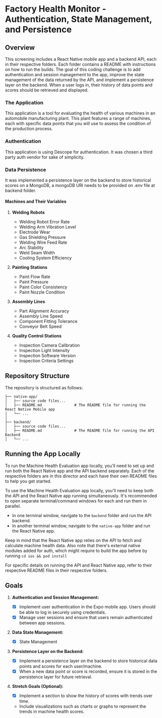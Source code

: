 # Factory Health Monitor - Authentication, State Management, and Persistence

## Overview

This screening includes a React Native mobile app and a backend API, each in their respective folders. Each folder contains a README with instructions on how to run the builds. The goal of this coding challenge is to add authentication and session management to the app, improve the state management of the data returned by the API, and implement a persistence layer on the backend. When a user logs in, their history of data points and scores should be retrieved and displayed.

### The Application

This application is a tool for evaluating the health of various machines in an automobile manufacturing plant. This plant features a range of machines, each with specific data points that you will use to assess the condition of the production process.

### Authentication

This application is using Descope for authentication. It was chosen a third party auth vendor for sake of simplicity.

### Data Persistence

It was implemented a persistence layer on the backend to store historical scores on a MongoDB, a mongoDB URI needs to be provided on .env file at backend folder. 

#### Machines and Their Variables

1. **Welding Robots**

   - Welding Robot Error Rate
   - Welding Arm Vibration Level
   - Electrode Wear
   - Gas Shielding Pressure
   - Welding Wire Feed Rate
   - Arc Stability
   - Weld Seam Width
   - Cooling System Efficiency

2. **Painting Stations**

   - Paint Flow Rate
   - Paint Pressure
   - Paint Color Consistency
   - Paint Nozzle Condition

3. **Assembly Lines**

   - Part Alignment Accuracy
   - Assembly Line Speed
   - Component Fitting Tolerance
   - Conveyor Belt Speed

4. **Quality Control Stations**
   - Inspection Camera Calibration
   - Inspection Light Intensity
   - Inspection Software Version
   - Inspection Criteria Settings

## Repository Structure

The repository is structured as follows:

```
├── native-app/
│   ├── source code files...
│   ├── README.md               # The README file for running the React Native Mobile app
│   └── ...
│
├── backend/
│   ├── source code files...
│   ├── README.md               # The README file for running the API Backend
│   └── ...
```


## Running the App Locally

To run the Machine Health Evaluation app locally, you'll need to set up and run both the React Native app and the API backend separately. Each of the respective folders are in this director and each have their own README files to help you get started.

To use the Machine Health Evaluation app locally, you'll need to keep both the API and the React Native app running simultaneously. It's recommended to open separate terminal/command windows for each and run them in parallel.

- In one terminal window, navigate to the `backend` folder and run the API backend.
- In another terminal window, navigate to the `native-app` folder and run the React Native app.

Keep in mind that the React Native app relies on the API to fetch and calculate machine health data. Also note that there's external native modules added for auth, which might require to build the app before by running `cd ios && pod install`

For specific details on running the API and React Native app, refer to their respective README files in their respective folders.

## Goals

1. **Authentication and Session Management:**

   - [x] Implement user authentication in the Expo mobile app. Users should be able to log in securely using credentials.
   - [x] Manage user sessions and ensure that users remain authenticated between app sessions.

2. **Data State Management:**

   - [x] State Management

3. **Persistence Layer on the Backend:**

   - [x] Implement a persistence layer on the backend to store historical data points and scores for each user/machine.
   -  [x] When a new data point or score is recorded, ensure it is stored in the persistence layer for future retrieval.

4. **Stretch Goals (Optional):**
   -[x] Implement a section to show the history of scores with trends over time.
   - Include visualizations such as charts or graphs to represent the trends in machine health scores.
